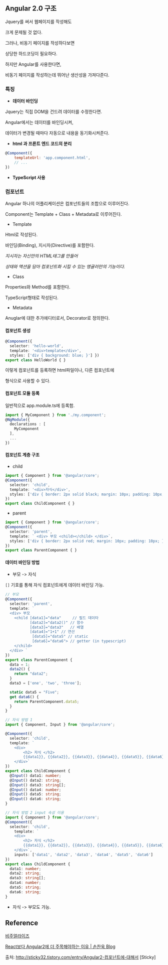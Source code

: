 ## Angular 2.0 구조

Jquery를 써서 웹페이지를 작성해도

크게 문제될 것 없다.



그러나, 비동기 페이지를 작성하다보면

상당한 하드코딩이 필요하다.



하지만 Angular를 사용한다면,

비동기 페이지를 작성하는데 뛰어난 생산성을 가져다준다.



### 특징

- **데이터 바인딩**

Jquery는 직접 DOM을 건드려 데이터를 수정한다면.

Angular에서는 데이터를 바인딩시켜,

데이터가 변경될 때마다 자동으로 내용을 동기화시켜준다.



- **html 과 프론트 엔드 코드의 분리**


````javascript
@Component({
	templateUrl: 'app.component.html',
    // ...
})
````



- **TypeScript 사용**




### 컴포넌트

Angular 하나의 어플리케이션은 컴포넌트들의 조합으로 이루어진다.

Component는 Template + Class + Metadata로 이루어진다.



- Template

Html로 작성된다.

바인딩(Binding), 지시자(Directive)를 포함한다.



*지시자는 자신만의 HTML태그를 만들어*

*상태와 액션을 담아 컴포넌트화 시킬 수 있는 앵귤러만의 기능이다.*



- Class

Properties와 Method를 포함한다.

TypeScript형태로 작성된다.



- Metadata

Anuglar에 대한 추가에디터로서, Decorator로 정의한다.



#### 컴포넌트 생성

````typescript
@Component({
  selector: 'hello-world', 
  template: '<div>template</div>', 
  styles: ['div { background: blue; }'] })
export class HelloWorld { }
````

이렇게 컴포넌트를 등록하면 html파일이나, 다른 컴포넌트에

> <hellow-world>

형식으로 사용할 수 있다.



#### 컴포넌트 모듈 등록

일반적으로 app.module.ts에 등록함.

````typescript
import { MyComponent } from './my.component';
@NgModule({
  declarations : [
    MyComponent
  ],
  ...
})
````



#### 컴포넌트 계층 구조

- child

````typescript
import { Component } from '@angular/core';
@Component({ 
  selector: 'child', 
  template: '<div>자식</div>', 
  styles: ['div { border: 2px solid black; margin: 10px; padding: 10px; }] 
}) 
export class ChildComponent { }
````

- parent

````typescript
import { Component } from '@angular/core';
@Component({ 
  selector: 'parent', 
  template: ` <div> 부모 <child></child> </div>`, 
  styles: ['div { border: 2px solid red; margin: 10px; padding: 10px; }'] 
})
export class ParentComponent { }
````





#### 데이터 바인딩 방법

- 부모 -> 자식

`[]` 기호를 통해 자식 컴포넌트에게 데이터 바인딩 가능.

````typescript
// 부모
@Component({ 
  selector: 'parent', 
  template: ` 
  <div> 부모
	<child [data1]="data"     // 필드 데이타
		   [data2]="data2()" // 함수
		   [data3]="data3"   // 배열
		   [data4]="1+1" // 연산
            [data5]="data5" // static
            [data6]="data6"> // getter (in typescript) 
	</child>
  </div> `
})
export class ParentComponent { 
  data = 1; 
  data2() { 
    return "data2";
  } 
  data3 = ['one', 'two', 'three']; 

  static data5 = "Five";
  get data6() { 
    return ParentComponent.data5; 
  } 
}
````

````typescript
// 자식 방법 1
import { Component, Input } from '@angular/core';

@Component({ 
  selector: 'child', 
  template: `
	<div>
		<h2> 자식 </h2> 
		{{data1}}, {{data2}}, {{data3}}, {{data4}}, {{data5}}, {{data6}}
	</div>` 
})
export class ChildComponent { 
  @Input() data1: number; 
  @Input() data2: string; 
  @Input() data3: string[];
  @Input() data4: number; 
  @Input() data5: string; 
  @Input() data6: string;
}
````

````typescript
// 자식 방법 2 input 속성 이용
import { Component } from '@angular/core';
@Component({ 
  selector: 'child', 
    template: `
	<div>
		<h2> 자식 </h2> 
		{{data1}}, {{data2}}, {{data3}}, {{data4}}, {{data5}}, {{data6}}
	</div>`, 
  	inputs: ['data1', 'data2', 'data3', 'data4', 'data5', 'data6']
})
export class ChildComponent { 
  data1: number; 
  data2: string; 
  data3: string[]; 
  data4: number;
  data5: string; 
  data6: string; 
}
````

- 자식 -> 부모도 가능.



## Reference

[비주얼라이즈 ](http://visualize.tistory.com/442)

[React보다 Angular2에 더 주목해야하는 이유 | 손찬욱 Blog](http://sculove.github.io/blog/2016/07/11/react%EB%B3%B4%EB%8B%A4-angular2%EC%97%90-%EB%8D%94-%EC%A3%BC%EB%AA%A9%ED%95%B4%EC%95%BC%ED%95%98%EB%8A%94-%EC%9D%B4%EC%9C%A0/)



출처: http://sticky32.tistory.com/entry/Angular2-컴포넌트에-대해서 [Sticky]







